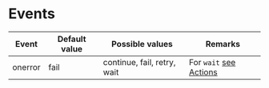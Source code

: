 # Events

| Event   | Default value | Possible values             | Remarks                                |
|---------|---------------|-----------------------------|----------------------------------------|
| onerror | fail          | continue, fail, retry, wait | For `wait` [see Actions](./actions.md) |
